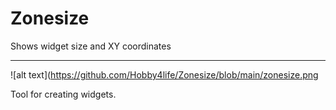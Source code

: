 # Zonesize
 Shows widget size and XY coordinates
 
 ------------------------------------------
 
 ![alt text](https://github.com/Hobby4life/Zonesize/blob/main/zonesize.png
 
 Tool for creating widgets.
